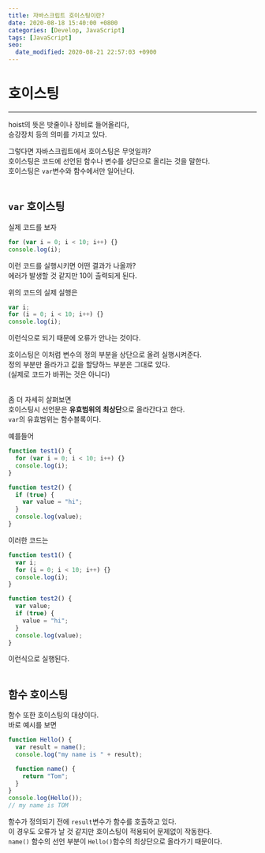 ```yaml
---
title: 자바스크립트 호이스팅이란?
date: 2020-08-18 15:40:00 +0800
categories: [Develop, JavaScript]
tags: [JavaScript]
seo:
  date_modified: 2020-08-21 22:57:03 +0900
---
```


# 호이스팅  
---
hoist의 뜻은 밧줄이나 장비로 들어올리다,  
승강장치 등의 의미를 가지고 있다.  

그렇다면 자바스크립트에서 호이스팅은 무엇일까?  
호이스팅은 코드에 선언된 함수나 변수를 상단으로 올리는 것을 말한다.  
호이스팅은 `var`변수와 함수에서만 일어난다.  
<br>

## `var` 호이스팅
실제 코드를 보자  
```javascript
for (var i = 0; i < 10; i++) {}
console.log(i);
```
이런 코드를 실행시키면 어떤 결과가 나올까?  
에러가 발생할 것 같지만 10이 출력되게 된다.  

위의 코드의 실제 실행은  
```javascript
var i;
for (i = 0; i < 10; i++) {}
console.log(i);
```
이런식으로 되기 때문에 오류가 안나는 것이다.  

호이스팅은 이처럼 변수의 정의 부분을 상단으로 올려 실행시켜준다.  
정의 부분만 올라가고 값을 할당하느 부분은 그대로 있다.  
(실제로 코드가 바뀌는 것은 아니다)  
<br>

좀 더 자세히 살펴보면  
호이스팅시 선언문은 <b>유효범위의 최상단</b>으로 올라간다고 한다.  
`var`의 유효범위는 함수블록이다.  

예를들어  
```javascript
function test1() {
  for (var i = 0; i < 10; i++) {}
  console.log(i);
}

function test2() {
  if (true) {
    var value = "hi";
  }
  console.log(value);
}
```
이러한 코드는  

```javascript
function test1() {
  var i;
  for (i = 0; i < 10; i++) {}
  console.log(i);
}

function test2() {
  var value;
  if (true) {
    value = "hi";
  }
  console.log(value);
}
```
이런식으로 실행된다.  
<br>

## 함수 호이스팅  
함수 또한 호이스팅의 대상이다.  
바로 예시를 보면  

```javascript
function Hello() {
  var result = name();
  console.log("my name is " + result);

  function name() {
    return "Tom";
  }
}
console.log(Hello());
// my name is TOM
```
함수가 정의되기 전에 `result`변수가 함수를 호출하고 있다.  
이 경우도 오류가 날 것 같지만 호이스팅이 적용되어 문제없이 작동한다.  
`name()` 함수의 선언 부분이 `Hello()`함수의 최상단으로 올라가기 때문이다.  